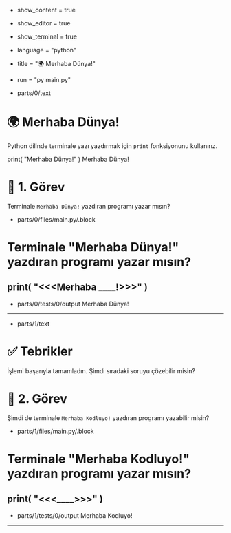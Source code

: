 - show_content = true
- show_editor = true
- show_terminal = true
- language = "python"
- title = "🌍 Merhaba Dünya!"
- run = "py main.py"

- parts/0/text
# 🌍 Merhaba Dünya! 
Python dilinde terminale yazı yazdırmak için ``print`` fonksiyonunu kullanırız.

<code-view name="main.py" language="python">
print( "Merhaba Dünya!" )
</code-view>

<code-view name="Terminal" language="bash">
Merhaba Dünya!
</code-view>


# 🎯 1. Görev
Terminale ``Merhaba Dünya!`` yazdıran programı yazar mısın?


- parts/0/files/main.py/.block
# Terminale "Merhaba Dünya!" yazdıran programı yazar mısın?
print( "<<<Merhaba ____!>>>" )
---------------------
- parts/0/tests/0/output
Merhaba Dünya!

---------------------

- parts/1/text
# ✅ Tebrikler
İşlemi başarıyla tamamladın. Şimdi sıradaki soruyu çözebilir misin?
# 🎯 2. Görev
Şimdi de terminale ``Merhaba Kodluyo!`` yazdıran programı yazabilir misin?
- parts/1/files/main.py/.block
# Terminale "Merhaba Kodluyo!" yazdıran programı yazar mısın?
print( "<<<____>>>" )
---------------------
- parts/1/tests/0/output
Merhaba Kodluyo!

---------------------
